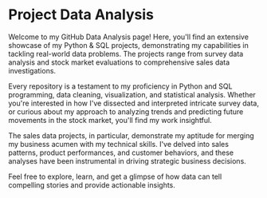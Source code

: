 # Project Data Analysis

Welcome to my GitHub Data Analysis page! Here, you'll find an extensive showcase of my Python & SQL projects, demonstrating my capabilities in tackling real-world data problems. The projects range from survey data analysis and stock market evaluations to comprehensive sales data investigations.

Every repository is a testament to my proficiency in Python and SQL programming, data cleaning, visualization, and statistical analysis. Whether you're interested in how I've dissected and interpreted intricate survey data, or curious about my approach to analyzing trends and predicting future movements in the stock market, you'll find my work insightful.

The sales data projects, in particular, demonstrate my aptitude for merging my business acumen with my technical skills. I've delved into sales patterns, product performances, and customer behaviors, and these analyses have been instrumental in driving strategic business decisions.

Feel free to explore, learn, and get a glimpse of how data can tell compelling stories and provide actionable insights.
